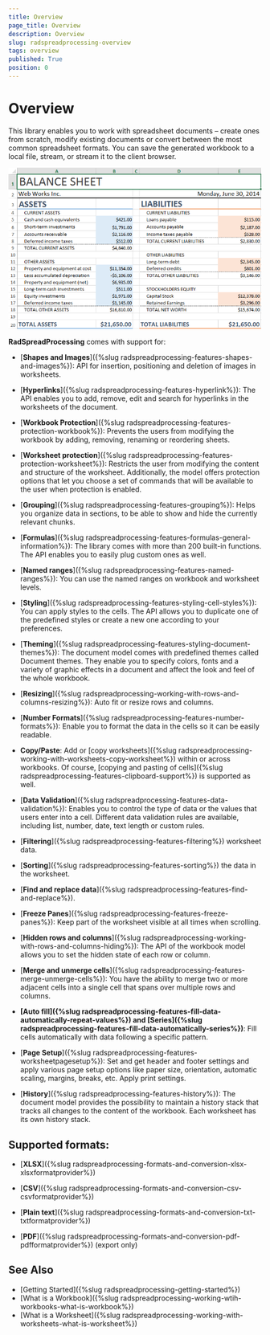 ```yaml
---
title: Overview
page_title: Overview
description: Overview
slug: radspreadprocessing-overview
tags: overview
published: True
position: 0
---
```


# Overview

This library enables you to work with spreadsheet documents – create ones from scratch, modify existing documents or convert between the most common spreadsheet formats. You can save the generated workbook to a local file, stream, or stream it to the client browser.

![Rad Spread Processing Overview 01](images/RadSpreadProcessing_Overview_01.png)

**RadSpreadProcessing** comes with support for:

* [**Shapes and Images**]({%slug radspreadprocessing-features-shapes-and-images%}): API for insertion, positioning and deletion of images in worksheets.		

* [**Hyperlinks**]({%slug radspreadprocessing-features-hyperlink%}): The API enables you to add, remove, edit and search for hyperlinks in the worksheets of the document.

* [**Workbook Protection**]({%slug radspreadprocessing-features-protection-workbook%}): Prevents the users from modifying the workbook by adding, removing, renaming or reordering sheets.	

* [**Worksheet protection**]({%slug radspreadprocessing-features-protection-worksheet%}): Restricts the user from modifying the content and structure of the worksheet. Additionally, the model offers protection options that let you choose a set of commands that will be available to the user when protection is enabled.

* [**Grouping**]({%slug radspreadprocessing-features-grouping%}): Helps you organize data in sections, to be able to show and hide the currently relevant chunks.

* [**Formulas**]({%slug radspreadprocessing-features-formulas-general-information%}): The library comes with more than 200 built-in functions. The API enables you to easily plug custom ones as well.

* [**Named ranges**]({%slug radspreadprocessing-features-named-ranges%}): You can use the named ranges on workbook and worksheet levels.

* [**Styling**]({%slug radspreadprocessing-features-styling-cell-styles%}): You can apply styles to the cells. The API allows you to duplicate one of the predefined styles or create a new one according to your preferences.

* [**Theming**]({%slug radspreadprocessing-features-styling-document-themes%}): The document model comes with predefined themes called Document themes. They enable you to specify colors, fonts and a variety of graphic effects in a document and affect the look and feel of the whole workbook.

* [**Resizing**]({%slug radspreadprocessing-working-with-rows-and-columns-resizing%}): Auto fit or resize rows and columns.

* [**Number Formats**]({%slug radspreadprocessing-features-number-formats%}): Enable you to format the data in the cells so it can be easily readable.

* **Copy/Paste**: Add or [copy worksheets]({%slug radspreadprocessing-working-with-worksheets-copy-worksheet%}) within or across workbooks. Of course, [copying and pasting of cells]({%slug radspreadprocessing-features-clipboard-support%}) is supported as well.

* [**Data Validation**]({%slug radspreadprocessing-features-data-validation%}): Enables you to control the type of data or the values that users enter into a cell. Different data validation rules are available, including list, number, date, text length or custom rules.

* [**Filtering**]({%slug radspreadprocessing-features-filtering%}) worksheet data.		

* [**Sorting**]({%slug radspreadprocessing-features-sorting%}) the data in the worksheet.	

* [**Find and replace data**]({%slug radspreadprocessing-features-find-and-replace%}).

* [**Freeze Panes**]({%slug radspreadprocessing-features-freeze-panes%}): Keep part of the worksheet visible at all times when scrolling.

* [**Hidden rows and columns**]({%slug radspreadprocessing-working-with-rows-and-columns-hiding%}): The API of the workbook model allows you to set the hidden state of each row or column.
		
* [**Merge and unmerge cells**]({%slug radspreadprocessing-features-merge-unmerge-cells%}): You have the ability to merge two or more adjacent cells into a single cell that spans over multiple rows and columns.

* **[Auto fill]({%slug radspreadprocessing-features-fill-data-automatically-repeat-values%}) and [Series]({%slug radspreadprocessing-features-fill-data-automatically-series%})**: Fill cells automatically with data following a specific pattern.	

* [**Page Setup**]({%slug radspreadprocessing-features-worksheetpagesetup%}): Set and get header and footer settings and apply various page setup options like paper size, orientation, automatic scaling, margins, breaks, etc. Apply print settings.		

* [**History**]({%slug radspreadprocessing-features-history%}): The document model provides the possibility to maintain a history stack that tracks all changes to the content of the workbook. Each worksheet has its own history stack.

## Supported formats: 

* [**XLSX**]({%slug radspreadprocessing-formats-and-conversion-xlsx-xlsxformatprovider%})

* [**CSV**]({%slug radspreadprocessing-formats-and-conversion-csv-csvformatprovider%}) 

* [**Plain text**]({%slug radspreadprocessing-formats-and-conversion-txt-txtformatprovider%}) 

* [**PDF**]({%slug radspreadprocessing-formats-and-conversion-pdf-pdfformatprovider%}) (export only)
 

## See Also

* [Getting Started]({%slug radspreadprocessing-getting-started%})
* [What is a Workbook]({%slug radspreadprocessing-working-wtih-workbooks-what-is-workbook%})
* [What is a Worksheet]({%slug radspreadprocessing-working-with-worksheets-what-is-worksheet%})

